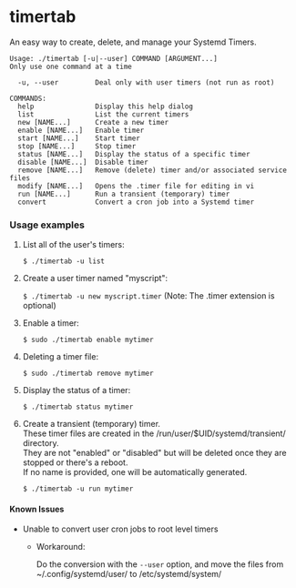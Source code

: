 # timertab

An easy way to create, delete, and manage your Systemd Timers.

```
Usage: ./timertab [-u|--user] COMMAND [ARGUMENT...]
Only use one command at a time

  -u, --user         Deal only with user timers (not run as root)

COMMANDS:
  help               Display this help dialog
  list               List the current timers
  new [NAME...]      Create a new timer
  enable [NAME...]   Enable timer
  start [NAME...]    Start timer
  stop [NAME...]     Stop timer
  status [NAME...]   Display the status of a specific timer
  disable [NAME...]  Disable timer
  remove [NAME...]   Remove (delete) timer and/or associated service files
  modify [NAME...]   Opens the .timer file for editing in vi
  run [NAME...]      Run a transient (temporary) timer
  convert            Convert a cron job into a Systemd timer
```

### Usage examples

1. List all of the user's timers:

   `$ ./timertab -u list`

2. Create a user timer named "myscript":

   `$ ./timertab -u new myscript.timer`  (Note: The .timer extension is optional)

3. Enable a timer:

   `$ sudo ./timertab enable mytimer`

4. Deleting a timer file:

   `$ sudo ./timertab remove mytimer`

5. Display the status of a timer:

   `$ ./timertab status mytimer`

6. Create a transient (temporary) timer.<br>These timer files are created in the /run/user/$UID/systemd/transient/ directory.<br>They are not "enabled" or "disabled" but will be deleted once they are stopped or there's a reboot.<br>If no name is provided, one will be automatically generated.

   `$ ./timertab -u run mytimer`

#### Known Issues

- Unable to convert user cron jobs to root level timers

  - Workaround:
  
    Do the conversion with the `--user` option, and move the files from ~/.config/systemd/user/ to /etc/systemd/system/
